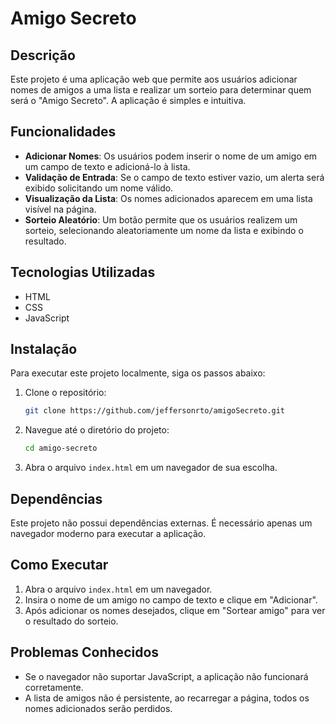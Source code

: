 # Amigo Secreto

## Descrição
Este projeto é uma aplicação web que permite aos usuários adicionar nomes de amigos a uma lista e realizar um sorteio para determinar quem será o "Amigo Secreto". A aplicação é simples e intuitiva.

## Funcionalidades
- **Adicionar Nomes**: Os usuários podem inserir o nome de um amigo em um campo de texto e adicioná-lo à lista.
- **Validação de Entrada**: Se o campo de texto estiver vazio, um alerta será exibido solicitando um nome válido.
- **Visualização da Lista**: Os nomes adicionados aparecem em uma lista visível na página.
- **Sorteio Aleatório**: Um botão permite que os usuários realizem um sorteio, selecionando aleatoriamente um nome da lista e exibindo o resultado.

## Tecnologias Utilizadas
- HTML
- CSS
- JavaScript

## Instalação
Para executar este projeto localmente, siga os passos abaixo:

1. Clone o repositório:
   ```bash
   git clone https://github.com/jeffersonrto/amigoSecreto.git
   ```
2. Navegue até o diretório do projeto:
   ```bash
   cd amigo-secreto
   ```
3. Abra o arquivo `index.html` em um navegador de sua escolha.

## Dependências
Este projeto não possui dependências externas. É necessário apenas um navegador moderno para executar a aplicação.

## Como Executar
1. Abra o arquivo `index.html` em um navegador.
2. Insira o nome de um amigo no campo de texto e clique em "Adicionar".
3. Após adicionar os nomes desejados, clique em "Sortear amigo" para ver o resultado do sorteio.

## Problemas Conhecidos
- Se o navegador não suportar JavaScript, a aplicação não funcionará corretamente.
- A lista de amigos não é persistente, ao recarregar a página, todos os nomes adicionados serão perdidos.
